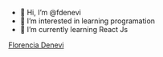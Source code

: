 - 👋 Hi, I’m @fdenevi
- 👀 I’m interested in learning programation
- 🌱 I’m currently learning React Js

<div class="badge-base LI-profile-badge" data-locale="es_ES" data-size="medium" data-theme="dark" data-type="VERTICAL" data-vanity="flordenevi" data-version="v1"><a class="badge-base__link LI-simple-link" href="https://ar.linkedin.com/in/flordenevi?trk=profile-badge">Florencia Denevi</a></div>         
